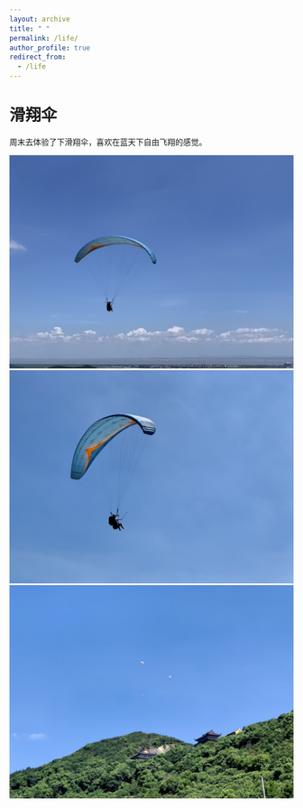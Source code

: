 ```yaml
---
layout: archive
title: " "
permalink: /life/
author_profile: true
redirect_from:
  - /life
---
```


滑翔伞
======
周末去体验了下滑翔伞，喜欢在蓝天下自由飞翔的感觉。

![My WeChat Official Account](/images/paragliding1.jpeg)
![My WeChat Official Account](/images/paragliding2.jpeg)
![My WeChat Official Account](/images/paragliding3.jpeg)  
